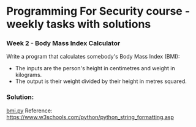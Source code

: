 # Programming For Security course - weekly tasks with solutions

###  Week 2 - Body Mass Index Calculator

Write a program that calculates somebody's Body Mass Index (BMI):
* The inputs are the person's height in centimetres and weight in kilograms.
* The output  is their weight divided by their height in metres squared.

### Solution: 
[bmi.py](https://github.com/kodkoder/pforcs-problem-sheet/blob/main/bmi.py)
Reference: https://www.w3schools.com/python/python_string_formatting.asp
